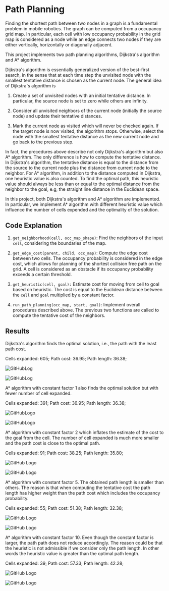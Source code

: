 # Path Planning

Finding the shortest path between two nodes in a graph is a fundamental problem in mobile robotics. The graph can be computed from a occupancy grid map. In particular, each cell with low occupancy probability in the grid map is considered as a node while an edge connects two nodes if they are either vertically, horizontally or diagonally adjacent. 

This project implements two path planning algorithms, Dijkstra's algorithm and A* algorithm.

Dijkstra's algorithm is essentially generalized version of the best-first search, in the sense that at each time step the unvisited node with the smallest tentative distance is chosen as the current node. The general idea of Dijkstra's algorithm is

1. Create a set of unvisited nodes with an initial tentative distance. In particular, the source node is set to zero while others are infinity.

2. Consider all unvisited neighbors of the current node (initially the source node) and update their tentative distances.

3. Mark the current node as visited which will never be checked again. If the target node is now visited, the algorithm stops. Otherwise, select the node with the smallest tentative distance as the new current node and go back to the previous step.

In fact, the precedures above describe not only Dijkstra's algorithm but also A* algorithm. The only difference is how to compute the tentative distance. In Dijkstra's algorithm, the tentative distance is equal to the distance from the source to the current node plus the distance from current node to the neighbor. For A* algorithm, in addition to the distance computed in Dijkstra, one heuristic value is also counted. To find the optimal path, this heuristic value should always be less than or equal to the optimal distance from the neighbor to the goal, e.g, the straight line distance in the Euclidean space.

In this project, both Dijkstra's algorithm and A* algorithm are implemented. In particular, we implement A* algorithm with different heuristic value which influence the number of cells expended and the optimality of the solution.

## Code Explanation

1. `get_neighborhood(cell, occ_map_shape)`: Find the neighbors of the input `cell`, considering the boundaries of the map.

2. `get_edge_cost(parent, child, occ_map)`: Compute the edge cost between two cells. The occupancy probability is considered in the edge cost, which allows for planning of the shortest collision free path on the grid. A cell is considered as an obstacle if its occupancy probability exceeds a certain threshold.

3. `get_heuristic(cell, goal):` Estimate cost for moving from cell to goal based on heuristic. The cost is equal to the Euclidean distance between the `cell` and `goal` multiplied by a constant factor.

4. `run_path_planning(occ_map, start, goal)`: Implement overall procedures described above. The previous two functions are called to compute the tentative cost of the neighbors.

## Results

Dijkstra's algorithm finds the optimal solution, i.e., the path with the least path cost.

Cells expanded: 605;
Path cost: 36.95;
Path length: 36.38;

![GitHubLog](demo/dijkstra.gif)

![GitHubLog](demo/dijkstra.png)

A* algorithm with constant factor 1 also finds the optimal solution but with fewer number of cell expanded.

Cells expanded: 391;
Path cost: 36.95;
Path length: 36.38;

![GitHubLogo](demo/a1.gif)

![GitHubLogo](demo/a_1.png)

A* algorithm with constant factor 2 which inflates the estimate of the cost to the goal from the cell. The number of cell expanded is much more smaller and the path cost is close to the optimal path.

Cells expanded: 91;
Path cost: 38.25;
Path length: 35.80;

![GitHub Logo](demo/a2.gif)

![GitHub Logo](demo/a_2.png)

A* algorithm with constant factor 5. The obtained path length is smaller than others. The reason is that when computing the tentative cost the path length has higher weight than the path cost which includes the occupancy probability.

Cells expanded: 55;
Path cost: 51.38;
Path length: 32.38;

![GitHub Logo](demo/a5.gif)

![GitHub Logo](demo/a_5.png)

A* algorithm with constant factor 10. Even though the constant factor is larger, the path path does not reduce accordingly. The reason could be that the heuristic is not admissible if we consider only the path length. In other words the heuristic value is greater than the optimal path length.

Cells expanded: 39;
Path cost: 57.33;
Path length: 42.28;

![GitHub Logo](demo/a10.gif)

![GitHub Logo](demo/a_10.png)
